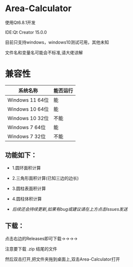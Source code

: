 # Area-Calculator
使用Qt6.8.1开发

IDE:Qt Creator 15.0.0

目前只支持windows，windows10测试可用，其他未知

文件名和变量名可能会不标准,请大佬谅解
# 兼容性
|   系统名称   |   能否运行   |
|-------------|---------------|
| Windows 11 64位 | 能 |
| Windows 10 64位 | 能 |
| Windows 10 32位 | 不能 |
| Windows 7 64位 | 能 |
| Windows 7 32位 | 不能 |

## 功能如下：
- 1.圆环面积计算
- 2.三角形面积计算(已知三边的边长)
- 3.圆柱表面积计算
- 4.圆柱体积计算

- _后续还会持续更新,如果有bug或建议请在上方点击Issues发送_
## 下载：
点击右边的Releases即可下载→→→→

注意要下载 .zip 结尾的文件

然后双击打开,把文件夹拖到桌面上,双击Area-Calculator打开
